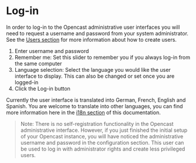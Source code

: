 # Log-in

In order to log-in to the Opencast administrative user interfaces you will need to request a username and
password from your system administrator. See the [Users section](users.md) for more information about how to create
users.

1. Enter username and password
1. Remember me: Set this slider to remember you if you always log-in from the same computer
1. Language selection: Select the language you would like the user interface to display. This can also be changed or set
   once you are logged-in
1. Click the Log-in button

Currently the user interface is translated into German, French, English and Spanish. You are welcome to translate into
other languages, you can find more information here in the [i18n section](i18n.md) of this documentation.

> Note:  There is no self-registration functionality in the Opencast administrative interface. However, if you just
> finished the initial setup of your Opencast instance, you will have noticed the administrative username and password
> in the configuration section. This user can be used to log in with administrator rights and create less privileged
> users.
